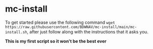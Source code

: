 # mc-install
To get started please use the following command `wget https://raw.githubusercontent.com/BDWNAV/mc-install/main/mc-install.sh`, after just follow along with the instructions that it asks you.

**This is my first script so it won't be the best ever**
